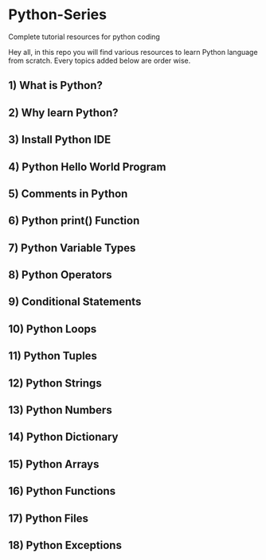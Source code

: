 # Python-Series
Complete tutorial resources for python coding


Hey all, in this repo you will find various resources to learn Python language from scratch. Every topics added below are order wise.

## 1) What is Python?
## 2) Why learn Python?
## 3) Install Python IDE
## 4) Python Hello World Program
## 5) Comments in Python
## 6) Python print() Function 
## 7) Python Variable Types
## 8) Python Operators
## 9) Conditional Statements
## 10) Python Loops
## 11) Python Tuples
## 12) Python Strings
## 13) Python Numbers
## 14) Python Dictionary
## 15) Python Arrays
## 16) Python Functions
## 17) Python Files
## 18) Python Exceptions
 

